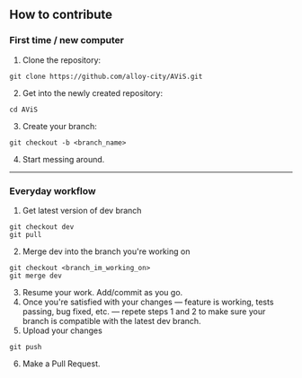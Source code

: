 ## How to contribute
### First time / new computer
1) Clone the repository:
```shell
git clone https://github.com/alloy-city/AViS.git
```
2) Get into the newly created repository:
```shell
cd AViS
```
3) Create your branch:
```shell
git checkout -b <branch_name>
```
4) Start messing around.

---
### Everyday workflow
1) Get latest version of dev branch
```shell
git checkout dev
git pull
```
2) Merge dev into the branch you're working on
```shell
git checkout <branch_im_working_on>
git merge dev
```
3) Resume your work. Add/commit as you go.
4) Once you're satisfied with your changes — feature is working, tests passing, bug fixed, etc. — repete steps 1 and 2 to make sure your branch is compatible with the latest dev branch.
5) Upload your changes
```shell
git push
```
6) Make a Pull Request.
